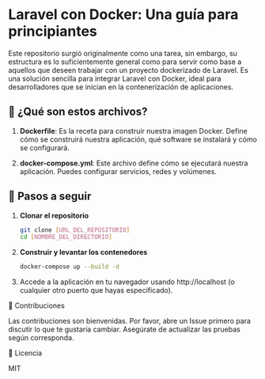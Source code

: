 # Laravel con Docker: Una guía para principiantes

Este repositorio surgió originalmente como una tarea, sin embargo, su estructura es lo suficientemente general como para servir como base a aquellos que deseen trabajar con un proyecto dockerizado de Laravel. Es una solución sencilla para integrar Laravel con Docker, ideal para desarrolladores que se inician en la contenerización de aplicaciones.


## 📁 ¿Qué son estos archivos?

1. **Dockerfile**: Es la receta para construir nuestra imagen Docker. Define cómo se construirá nuestra aplicación, qué software se instalará y cómo se configurará.

2. **docker-compose.yml**: Este archivo define cómo se ejecutará nuestra aplicación. Puedes configurar servicios, redes y volúmenes.
   

## 🚀 Pasos a seguir

1. **Clonar el repositorio**
   
   ```bash
   git clone [URL_DEL_REPOSITORIO]
   cd [NOMBRE_DEL_DIRECTORIO]
   
2. **Construir y levantar los contenedores**
   
   ```bash
   docker-compose up --build -d

3. Accede a la aplicación en tu navegador usando http://localhost (o cualquier otro puerto que hayas especificado).

🤝 Contribuciones

Las contribuciones son bienvenidas. Por favor, abre un Issue primero para discutir lo que te gustaría cambiar. Asegúrate de actualizar las pruebas según corresponda.

📜 Licencia

MIT
  
